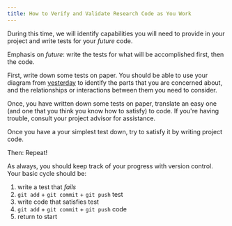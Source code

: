 ```yaml
---
title: How to Verify and Validate Research Code as You Work
---
```

During this time, we will identify capabilities you will need to provide in your
project and write tests for your *future* code.

Emphasis on *future*: write the tests for what will be accomplished first, then
the code.

First, write down some tests on paper.  You should be able to use your diagram
from [yesterday](project/organizing-inner/) to identify the parts that you are
concerned about, and the relationships or interactions between them you need to
consider.

Once, you have written down some tests on paper, translate an easy one (and one
that you think you know how to satisfy) to code.  If you're having trouble,
consult your project advisor for assistance.

Once you have a your simplest test down, try to satisfy it by writing project
code.

Then: Repeat!

As always, you should keep track of your progress with version control.  Your basic cycle should be:

 1. write a test that *fails*
 2. `git add` + `git commit` + `git push` test
 3. write code that satisfies test
 4. `git add` + `git commit` + `git push` code
 5. return to start